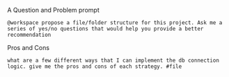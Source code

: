 A Question and Problem prompt

```
@workspace propose a file/folder structure for this project. Ask me a series of yes/no questions that would help you provide a better recommendation
```

Pros and Cons

```
what are a few different ways that I can implement the db connection logic. give me the pros and cons of each strategy. #file
```



